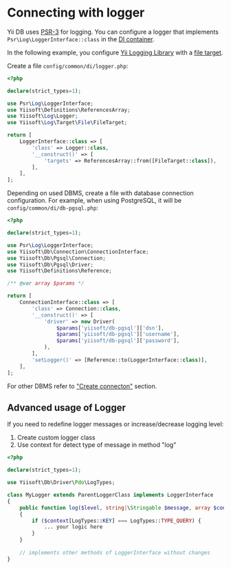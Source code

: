 # Connecting with logger

Yii DB uses [PSR-3](https://www.php-fig.org/psr/psr-3/) for logging.
You can configure a logger that implements `Psr\Log\LoggerInterface::class` in the
[DI container](https://github.com/yiisoft/di).

In the following example, you configure [Yii Logging Library](https://github.com/yiisoft/log) with a
[file target](https://github.com/yiisoft/log-target-file).

Create a file `config/common/di/logger.php`:

```php
<?php

declare(strict_types=1);

use Psr\Log\LoggerInterface;
use Yiisoft\Definitions\ReferencesArray;
use Yiisoft\Log\Logger;
use Yiisoft\Log\Target\File\FileTarget;

return [
    LoggerInterface::class => [
        'class' => Logger::class,
        '__construct()' => [
            'targets' => ReferencesArray::from([FileTarget::class]),
        ],
    ],
];
```

Depending on used DBMS, create a file with database connection configuration. For example, when using PostgreSQL, it 
will be `config/common/di/db-pgsql.php`:

```php
<?php

declare(strict_types=1);

use Psr\Log\LoggerInterface;
use Yiisoft\Db\Connection\ConnectionInterface;
use Yiisoft\Db\Pgsql\Connection;
use Yiisoft\Db\Pgsql\Driver;
use Yiisoft\Definitions\Reference;

/** @var array $params */

return [
    ConnectionInterface::class => [
        'class' => Connection::class,
        '__construct()' => [
            'driver' => new Driver(
                $params['yiisoft/db-pgsql']['dsn'],
                $params['yiisoft/db-pgsql']['username'],
                $params['yiisoft/db-pgsql']['password'],
            ),
        ],
        'setLogger()' => [Reference::to(LoggerInterface::class)],        
    ],
];
```

For other DBMS refer to ["Create connecton"](/docs/en/README.md#create-connection) section.

## Advanced usage of Logger

If you need to redefine logger messages or increase/decrease logging level:

1. Create custom logger class
2. Use context for detect type of message in method "log"

```php
<?php

declare(strict_types=1);

use Yiisoft\Db\Driver\Pdo\LogTypes;

class MyLogger extends ParentLoggerClass implements LoggerInterface
{
    public function log($level, string|\Stringable $message, array $context = []): void
    {
        if ($context[LogTypes::KEY] === LogTypes::TYPE_QUERY) {
            ... your logic here
        }    
    }
    
    // implements other methods of LoggerInterface without changes
}
```
